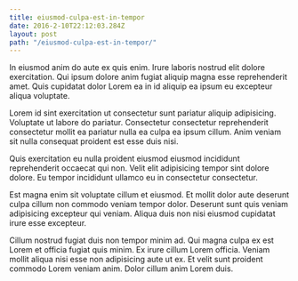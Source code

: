 ```yaml
---
title: eiusmod-culpa-est-in-tempor
date: 2016-2-10T22:12:03.284Z
layout: post
path: "/eiusmod-culpa-est-in-tempor/"
---
```


In eiusmod anim do aute ex quis enim. Irure laboris nostrud elit dolore exercitation. Qui ipsum dolore anim fugiat aliquip magna esse reprehenderit amet. Quis cupidatat dolor Lorem ea in id aliquip ea ipsum eu excepteur aliqua voluptate.

Lorem id sint exercitation ut consectetur sunt pariatur aliquip adipisicing. Voluptate ut labore do pariatur. Consectetur consectetur reprehenderit consectetur mollit ea pariatur nulla ea culpa ea ipsum cillum. Anim veniam sit nulla consequat proident est esse duis nisi.

Quis exercitation eu nulla proident eiusmod eiusmod incididunt reprehenderit occaecat qui non. Velit elit adipisicing tempor sint dolore dolore. Eu tempor incididunt ullamco eu in consectetur consectetur.

Est magna enim sit voluptate cillum et eiusmod. Et mollit dolor aute deserunt culpa cillum non commodo veniam tempor dolor. Deserunt sunt quis veniam adipisicing excepteur qui veniam. Aliqua duis non nisi eiusmod cupidatat irure esse excepteur.

Cillum nostrud fugiat duis non tempor minim ad. Qui magna culpa ex est Lorem et officia fugiat quis minim. Ex irure cillum Lorem officia. Veniam mollit aliqua nisi esse non adipisicing aute ut ex. Et velit sunt proident commodo Lorem veniam anim. Dolor cillum anim Lorem duis.